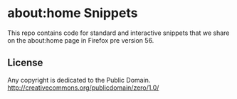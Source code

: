 # about:home Snippets

This repo contains code for standard and interactive snippets that we share
on the about:home page in Firefox pre version 56.

## License

Any copyright is dedicated to the Public Domain.
http://creativecommons.org/publicdomain/zero/1.0/
